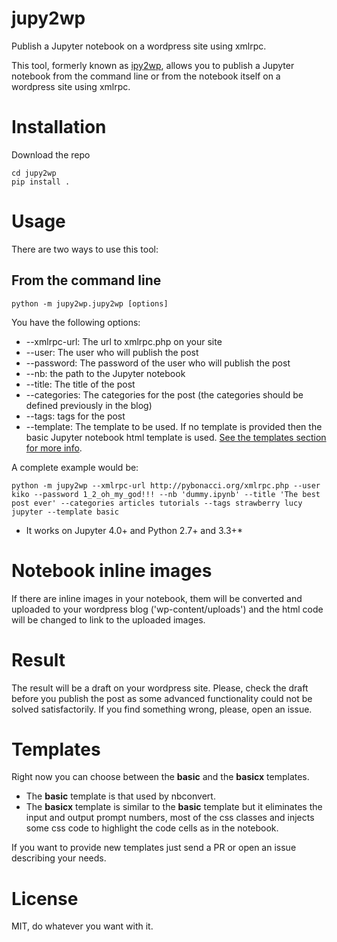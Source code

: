 jupy2wp
=======

Publish a Jupyter notebook on a wordpress site using xmlrpc.

This tool, formerly known as [ipy2wp](https://github.com/Pybonacci/ipy2wp), 
allows you to publish a Jupyter notebook from the command line or from the notebook 
itself on a wordpress site using xmlrpc.

Installation
============

Download the repo

    cd jupy2wp
    pip install .

Usage
=====

There are two ways to use this tool:

From the command line
---------------------

    python -m jupy2wp.jupy2wp [options]

You have the following options:

* --xmlrpc-url: The url to xmlrpc.php on your site
* --user: The user who will publish the post
* --password: The password of the user who will publish the post
* --nb: the path to the Jupyter notebook
* --title: The title of the post
* --categories: The categories for the post (the categories should be defined previously in the blog)
* --tags: tags for the post
* --template: The template to be used. If no template is provided then the basic Jupyter notebook html template is used. [See the templates section for more info](https://github.com/Pybonacci/jupy2wp#templates).

A complete example would be:

    python -m jupy2wp --xmlrpc-url http://pybonacci.org/xmlrpc.php --user kiko --password 1_2_oh_my_god!!! --nb 'dummy.ipynb' --title 'The best post ever' --categories articles tutorials --tags strawberry lucy jupyter --template basic

* It works on Jupyter 4.0+  and Python 2.7+ and 3.3+*

Notebook inline images
======================

If there are inline images in your notebook, them will be converted and uploaded to your wordpress blog ('wp-content/uploads') and the html code will be changed to link to the uploaded images.

Result
======

The result will be a draft on your wordpress site. Please, check the draft before you publish the post as some advanced functionality could not be solved satisfactorily. If you find something wrong, please, open an issue.

Templates
=========

Right now you can choose between the **basic** and the **basicx** templates. 

* The **basic** template is that used by nbconvert.
* The **basicx** template is similar to the **basic** template but it eliminates the input and output prompt numbers, most of the css classes and injects some css code to highlight the code cells as in the notebook.

If you want to provide new templates just send a PR or open an issue describing your needs.

License
=======

MIT, do whatever you want with it.
